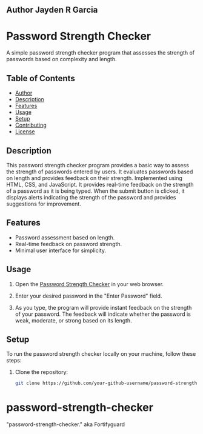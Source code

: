 ## Author Jayden R Garcia

# Password Strength Checker 

A simple password strength checker program that assesses the strength of passwords based on complexity and length.

## Table of Contents
- [Author](#author)
- [Description](#description)
- [Features](#features)
- [Usage](#usage)
- [Setup](#setup)
- [Contributing](#contributing)
- [License](#license)

## Description

This password strength checker program provides a basic way to assess the strength of passwords entered by users. It evaluates passwords based on length and provides feedback on their strength. Implemented using HTML, CSS, and JavaScript. It provides real-time feedback on the strength of a password as it is being typed. When the submit button is clicked, it displays alerts indicating the strength of the password and provides suggestions for improvement.

## Features

- Password assessment based on length.
- Real-time feedback on password strength.
- Minimal user interface for simplicity.

## Usage

1. Open the [Password Strength Checker](https://jayden94garcia.github.io/password-strength-checker/) in your web browser.

2. Enter your desired password in the "Enter Password" field.

3. As you type, the program will provide instant feedback on the strength of your password. The feedback will indicate whether the password is weak, moderate, or strong based on its length.

## Setup

To run the password strength checker locally on your machine, follow these steps:

1. Clone the repository:
   ```sh
   git clone https://github.com/your-github-username/password-strength-checker.git
# password-strength-checker
"password-strength-checker." aka Fortifyguard

